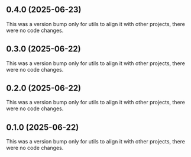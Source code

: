 ## 0.4.0 (2025-06-23)

This was a version bump only for utils to align it with other projects, there were no code changes.

## 0.3.0 (2025-06-22)

This was a version bump only for utils to align it with other projects, there were no code changes.

## 0.2.0 (2025-06-22)

This was a version bump only for utils to align it with other projects, there were no code changes.

## 0.1.0 (2025-06-22)

This was a version bump only for utils to align it with other projects, there were no code changes.